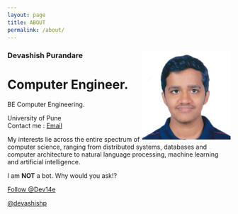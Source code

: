 ```yaml
---
layout: page
title: ABOUT
permalink: /about/
---
```


### Devashish Purandare <img style="float: right;" src="../assets/jpg/dp.jpg" height="200px" widht="200px">  

# Computer Engineer.

BE Computer Engineering.

University of Pune  
Contact me : <a href="mailto:&#100;&#101;&#118;&#097;&#115;&#104;&#105;&#115;&#104;&#046;&#112;&#117;&#114;&#097;&#110;&#100;&#097;&#114;&#101;+&#098;&#108;&#111;&#103;&#064;&#103;&#109;&#097;&#105;&#108;&#046;&#099;&#111;&#109;">Email</a>

My interests lie across the entire spectrum of computer science, ranging from distributed systems, databases and computer architecture to natural language processing, machine learning and artificial intelligence.  

I am **NOT** a bot. Why would you ask!?

<a href="https://twitter.com/Dev14e" class="twitter-follow-button" data-show-count="false" data-size="large" data-dnt="true">Follow @Dev14e</a>
<script>!function(d,s,id){var js,fjs=d.getElementsByTagName(s)[0],p=/^http:/.test(d.location)?'http':'https';if(!d.getElementById(id)){js=d.createElement(s);js.id=id;js.src=p+'://platform.twitter.com/widgets.js';fjs.parentNode.insertBefore(js,fjs);}}(document, 'script', 'twitter-wjs');</script> <!-- Place this tag where you want the button to render. -->
<!-- Place this tag in your head or just before your close body tag. -->
<script async defer src="https://buttons.github.io/buttons.js"></script>
<a class="github-button" href="https://github.com/devashishp" data-style="mega">@devashishp</a>

<script src="//platform.linkedin.com/in.js" type="text/javascript"></script>
<script type="IN/MemberProfile" data-id="https://www.linkedin.com/in/devashishp" data-format="inline" data-related="false"></script>
